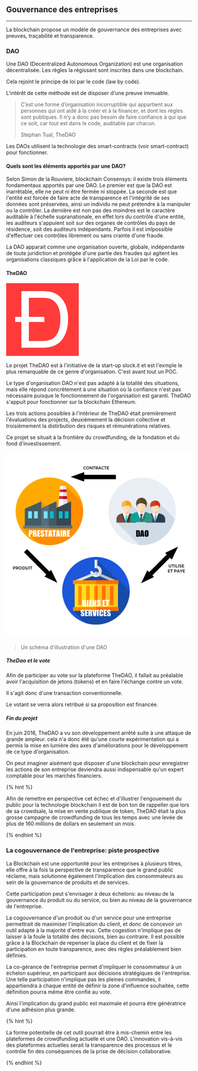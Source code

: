 ## Gouvernance des entreprises
---

La blockchain propose un modèle de gouvernance des entreprises avec preuves, traçabilité et transparence.

### DAO
Une DAO (Decentralized Autonomous Organization) est une organisation décentralisée.
 Les règles la régissant sont inscrites dans une blockchain.

Cela rejoint le principe de loi par le code (law by code). 

L'intérêt de cette méthode est de disposer d'une preuve immuable.

> C’est une forme d’organisation incorruptible qui appartient aux personnes qui ont aidé à la créer et à la financer, et dont les règles sont publiques. Il n’y a donc pas besoin de faire confiance à qui que ce soit, car tout est dans le code, auditable par chacun.
>
> Stephan Tual, TheDAO

Les DAOs utilisent la technologie des smart-contracts (voir smart-contract) pour fonctionner.

#### Quels sont les éléments apportés par une DAO?

Selon Simon de la Rouviere, blockchain Consensys: il existe trois éléments fondamentaux apportés par une DAO. 
Le premier est que la DAO est inarrêtable, elle ne peut ni être fermée ni stoppée. 
La seconde est que l'entité est forcée de faire acte de transparence et l'intégrité de ses données sont préservées, ainsi un individu ne peut prétendre à la manipuler ou la contrôler.
La dernière est non pas des moindres est le caractère auditable à l'échelle supranationale, en effet lors du contrôle d'une entité, les auditeurs s'appuient soit sur des organes de contrôles du pays de résidence, soit des auditeurs indépendants. Parfois il est imlpossible d'effectuer ces contrôles librement ou sans crainte d'une fraude. 

La DAO apparait comme une organisation ouverte, globale, indépendante de toute juridiction et protégée d'une partie des fraudes qui agitent les organisations classiques grâce à l'application de la Loi par le code.



#### TheDAO

![TheDao logo](../../images/thedao_logo.png)

Le projet TheDAO est à l'initiative de la start-up slock.it et est l'exmple le plus remarquable de ce genre d'organisation. C'est avant tout un POC. 

Le type d'organisation DAO n'est pas adapté à la totalité des situations, mais elle répond concrètement à une situation où la confiance n'est pas nécessaire puisque le fonctionnement de l'organisation est garanti. TheDAO s'appuit pour fonctionner sur la blockchain Ethereum.
 
Les trois actions possibles à l'intérieur de TheDAO était premièrement l'évaluations des projects, deuxièmement la décision collective et troisièmement la distirbution des risques et rémunérations relatives.

Ce projet se situait à la frontière du crowdfunding, de la fondation et du fond d'investissement.

![TheDAO schéma](../../images/DAO_schema.png)

> Un schéma d'illustration d'une DAO

##### TheDao et le vote

Afin de participer au vote sur la plateforme TheDAO, il fallait au préalable avoir l'acquisition de jetons (tokens) et en faire l'échange contre un vote.

Il s'agit donc d'une transaction conventionnelle.

Le votant se verra alors retribué si sa proposition est financée. 

##### Fin du projet

En juin 2016, TheDAO a vu son développement arrêté suite à une attaque de grande ampleur.
 cela n'a donc été qu'une courte expérimentation qui a permis la mise en lumière des axes d'améliorations pour le développement de ce type d'organisation.

On peut imaginer aisément que disposer d'une blockchain pour enregistrer les actions de son entreprise deviendra aussi indispensable qu'un expert comptable pour les marchés financiers.

{% hint %}

Afin de remettre en perspective cet échec et d'illustrer l'engouement du public pour la technologie blockchain il est de bon ton de rappeller que lors de sa crowdsale, la mise en vente publique de token, TheDAO était la plus grosse campagne de crowdfunding de tous les temps avec une levée de plus de 160 millions de dollars en seulement un mois.

{% endhint %}

### La cogouvernance de l'entreprise: piste prospective

La Blockchain est une opportunité pour les entreprises à plusieurs titres, elle offre à la fois la perspective de transparence que le grand public réclame, mais solutionne également l'implication des consommateurs au sein de la gouvernance de produits et de services.

Cette participation peut s'envisager à deux échelons: au niveau de la gouvernance du produit ou du service, ou bien au niveau de la gouvernance de l'entreprise.

La cogouvernance d'un produit ou d'un service pour une entreprise permettrait de maximiser l'implication du client, et donc de concevoir un outil adapté à la majorité d'entre eux. Cette cogestion n'implique pas de laisser à la foule la totalité des décisions, bien au contraire. Il est possible grâce à la Blockchain de repenser la place du client et de fixer la participation en toute transparence, avec des règles préalablement bien définies.

La co-gérance de l'entreprise permet d'impliquer le consommateur à un échelon supérieur, en participant aux décisions stratégiques de l'entreprise. Une telle participation n'implique pas les pleines commandes, il appartiendra à chaque entité de définir la zone d'influence souhaitée, cette définition pourra même être confié au vote.

Ainsi l'implication du grand public est maximale et pourra être génératrice d'une adhésion plus grande.

{% hint %}

La forme potentielle de cet outil pourrait être à mis-chemin entre les plateformes de crowdfunding actuelle et une DAO. L'innovation vis-à-vis des plateformes actuelles serait la transparence des processus et le contrôle fin des conséquences de la prise de décision collaborative.

{% endhint %}
